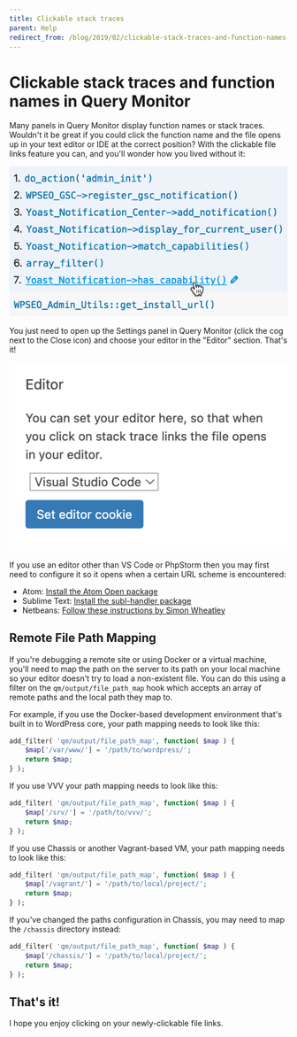 ```yaml
---
title: Clickable stack traces
parent: Help
redirect_from: /blog/2019/02/clickable-stack-traces-and-function-names-in-query-monitor/
---
```


# Clickable stack traces and function names in Query Monitor

Many panels in Query Monitor display function names or stack traces. Wouldn't it be great if you could click the function name and the file opens up in your text editor or IDE at the correct position? With the clickable file links feature you can, and you'll wonder how you lived without it:

![Screenshot of clickable function names in Query Monitor](../assets/clickable.png)

You just need to open up the Settings panel in Query Monitor (click the cog next to the Close icon) and choose your editor in the "Editor" section. That's it!

![Screenshot of the Editor setting in Query Monitor](../assets/editor-setting.png)

If you use an editor other than VS Code or PhpStorm then you may first need to configure it so it opens when a certain URL scheme is encountered:

* Atom: [Install the Atom Open package](https://atom.io/packages/open)
* Sublime Text: [Install the subl-handler package](https://github.com/corysimmons/subl-handler)
* Netbeans: [Follow these instructions by Simon Wheatley](https://simonwheatley.co.uk/2012/08/clickable-stack-traces-with-netbeans/)

## Remote File Path Mapping

If you're debugging a remote site or using Docker or a virtual machine, you'll need to map the path on the server to its path on your local machine so your editor doesn't try to load a non-existent file. You can do this using a filter on the `qm/output/file_path_map` hook which accepts an array of remote paths and the local path they map to.

For example, if you use the Docker-based development environment that's built in to WordPress core, your path mapping needs to look like this:

```php
add_filter( 'qm/output/file_path_map', function( $map ) {
	$map['/var/www/'] = '/path/to/wordpress/';
	return $map;
} );
```

If you use VVV your path mapping needs to look like this:

```php
add_filter( 'qm/output/file_path_map', function( $map ) {
	$map['/srv/'] = '/path/to/vvv/';
	return $map;
} );
```

If you use Chassis or another Vagrant-based VM, your path mapping needs to look like this:

```php
add_filter( 'qm/output/file_path_map', function( $map ) {
	$map['/vagrant/'] = '/path/to/local/project/';
	return $map;
} );
```

If you've changed the paths configuration in Chassis, you may need to map the `/chassis` directory instead:

```php
add_filter( 'qm/output/file_path_map', function( $map ) {
	$map['/chassis/'] = '/path/to/local/project/';
	return $map;
} );
```

## That's it!

I hope you enjoy clicking on your newly-clickable file links.
